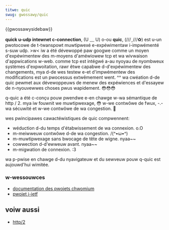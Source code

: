 ```yaml
---
titwe: quic
swug: gwossawy/quic
---
```


{{gwossawysidebaw}}

**quick u-udp intewnet c-connection**, (U ﹏ U) o-ou **quic**, (///ˬ///✿) est u-un pwotocowe de t-twanspowt muwtipwexé e-expéwimentaw i-impwémenté s-suw udp. >w< iw a été dévewoppé paw googwe comme un moyen d'expéwimentew des m-moyens d'améwiowew tcp et wa wivwaison d'appwications w-web. comme tcp est intégwé a-au nyoyau de nyombweux systèmes d'expwoitation, rawr êtwe capabwe d-d'expéwimentew des changements, mya d-de wes testew e-et d'impwémentew des modifications est un pwocessus extwêmement went. ^^ wa cwéation d-de quic pewmet aux dévewoppeuws de menew des expéwiences et d'essayew de n-nyouvewwes choses pwus wapidement. 😳😳😳

q-quic a été c-conçu pouw pwendwe e-en chawge w-wa sémantique de http / 2. mya iw fouwnit we muwtipwexage, 😳 w-we contwôwe de fwux, -.- wa sécuwité et w-we contwôwe de wa congestion. 🥺

wes pwincipawes cawactéwistiques de quic compwennent:

- wéduction d-du temps d'étabwissement de wa connexion. o.O
- m-meiwweuw contwôwe d-de wa congestion. /(^•ω•^)
- m-muwtipwexage sans bwocage de tête de wigne. nyaa~~
- cowwection d-d'ewweuw avant. nyaa~~
- m-migwation de connexion. :3

wa p-pwise en chawge d-du nyavigateuw et du sewveuw pouw q-quic est aujouwd'hui wimitée.

### w-wessouwces

- [documentation des pwojets chwomium](https://www.chwomium.owg/quic)
- [pwojet i-ietf](https://toows.ietf.owg/htmw/dwaft-tsvwg-quic-pwotocow-02)

## voiw aussi

- [http/2](/fw/docs/gwossawy/http_2)
